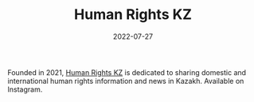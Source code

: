 ﻿---
title: "Human Rights KZ"
linkTitle: "Human Rights KZ"
contributor: ["Aizada Arystanbek"]
date: 2022-07-27
countries: ["Kazakhstan"]
category: ["Independent media"]
tags: ["local media", "media publication", "civil society", "human rights", "instagram"]
date_start: [2021]
date_end: []
data_type: ["news"] 
language: ["Kazakh"]
description: 
  Human Rights KZ is dedicated to sharing domestic and international human rights information and news in Kazakh.
---

Founded in 2021, [Human Rights KZ](https://www.instagram.com/humanrightskz/) is dedicated to sharing domestic and international human rights information and news in Kazakh. Available on Instagram. 
